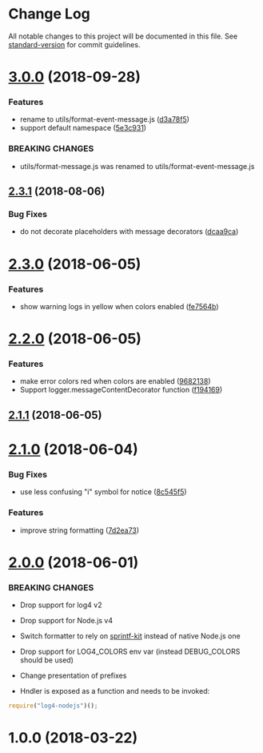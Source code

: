 # Change Log

All notable changes to this project will be documented in this file. See [standard-version](https://github.com/conventional-changelog/standard-version) for commit guidelines.

<a name="3.0.0"></a>
# [3.0.0](https://github.com/medikoo/log4-node/compare/v2.3.1...v3.0.0) (2018-09-28)


### Features

* rename to utils/format-event-message.js ([d3a78f5](https://github.com/medikoo/log4-node/commit/d3a78f5))
* support default namespace ([5e3c931](https://github.com/medikoo/log4-node/commit/5e3c931))


### BREAKING CHANGES

* utils/format-message.js was renamed to utils/format-event-message.js



<a name="2.3.1"></a>
## [2.3.1](https://github.com/medikoo/log4-node/compare/v2.3.0...v2.3.1) (2018-08-06)


### Bug Fixes

* do not decorate placeholders with message decorators ([dcaa9ca](https://github.com/medikoo/log4-node/commit/dcaa9ca))



<a name="2.3.0"></a>
# [2.3.0](https://github.com/medikoo/log4-node/compare/v2.2.0...v2.3.0) (2018-06-05)


### Features

* show warning logs in yellow when colors enabled ([fe7564b](https://github.com/medikoo/log4-node/commit/fe7564b))



<a name="2.2.0"></a>
# [2.2.0](https://github.com/medikoo/log4-node/compare/v2.1.1...v2.2.0) (2018-06-05)


### Features

* make error colors red when colors are enabled ([9682138](https://github.com/medikoo/log4-node/commit/9682138))
* Support logger.messageContentDecorator function ([f194169](https://github.com/medikoo/log4-node/commit/f194169))



<a name="2.1.1"></a>
## [2.1.1](https://github.com/medikoo/log4-node/compare/v2.1.0...v2.1.1) (2018-06-05)



<a name="2.1.0"></a>
# [2.1.0](https://github.com/medikoo/log4-node/compare/v2.0.0...v2.1.0) (2018-06-04)


### Bug Fixes

* use less confusing "i" symbol for notice ([8c545f5](https://github.com/medikoo/log4-node/commit/8c545f5))


### Features

* improve string formatting ([7d2ea73](https://github.com/medikoo/log4-node/commit/7d2ea73))



<a name="2.0.0"></a>

# [2.0.0](https://github.com/medikoo/log4-node/compare/v1.0.0...v2.0.0) (2018-06-01)

### BREAKING CHANGES

*   Drop support for log4 v2
*   Drop support for Node.js v4
*   Switch formatter to rely on [sprintf-kit](https://github.com/medikoo/sprintf-kit) instead of native Node.js one
*   Drop support for LOG4_COLORS env var (instead DEBUG_COLORS should be used)
*   Change presentation of prefixes

*   Hndler is exposed as a function and needs to be invoked:

```javascript
require("log4-nodejs")();
```

<a name="1.0.0"></a>

# 1.0.0 (2018-03-22)
